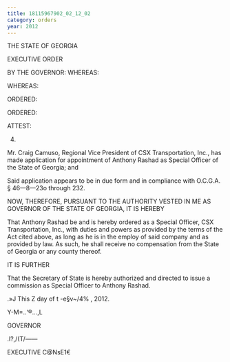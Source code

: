 ```yaml
---
title: 18115967902_02_12_02
category: orders
year: 2012
---
```

 

THE STATE OF GEORGIA

EXECUTIVE ORDER

BY THE GOVERNOR:
WHEREAS:

WHEREAS:

ORDERED:

ORDERED:

ATTEST:

4)

Mr. Craig Camuso, Regional Vice President of CSX Transportation,
Inc., has made application for appointment of Anthony Rashad as
Special Officer of the State of Georgia; and

Said application appears to be in due form and in compliance with
O.C.G.A. § 46—8—23o through 232.

NOW, THEREFORE, PURSUANT TO THE AUTHORITY VESTED IN ME
AS GOVERNOR OF THE STATE OF GEORGIA, IT IS HEREBY

That Anthony Rashad be and is hereby ordered as a Special Officer,
CSX Transportation, Inc., with duties and powers as provided by
the terms of the Act cited above, as long as he is in the employ of
said company and as provided by law. As such, he shall receive no
compensation from the State of Georgia or any county thereof.

IT IS FURTHER

That the Secretary of State is hereby authorized and directed to
issue a commission as Special Officer to Anthony Rashad.

.»J
This Z day of t -e§v~/4% , 2012.

Y\-M=..‘®...,L

GOVERNOR

.l?,/(T/——

EXECUTIVE C@NsE1€


